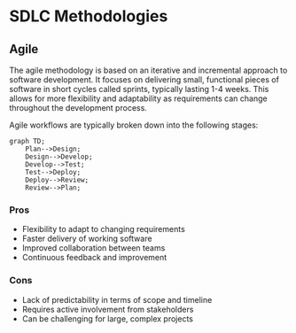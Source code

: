 # SDLC Methodologies

## Agile
The agile methodology is based on an iterative and incremental approach to software development. It focuses on delivering small, functional pieces of software in short cycles called sprints, typically lasting 1-4 weeks. This allows for more flexibility and adaptability as requirements can change throughout the development process.

Agile workflows are typically broken down into the following stages:
```mermaid
graph TD;
    Plan-->Design;
    Design-->Develop;
    Develop-->Test;
    Test-->Deploy;
    Deploy-->Review;
    Review-->Plan;
```
### Pros
- Flexibility to adapt to changing requirements
- Faster delivery of working software
- Improved collaboration between teams
- Continuous feedback and improvement

### Cons
- Lack of predictability in terms of scope and timeline
- Requires active involvement from stakeholders
- Can be challenging for large, complex projects
